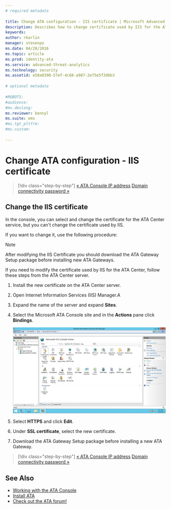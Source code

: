 ```yaml
---
# required metadata

title: Change ATA configuration - IIS certificate | Microsoft Advanced Threat Analytics
description: Describes how to change certificate used by IIS for the ATA Center.
keywords:
author: rkarlin
manager: stevenpo
ms.date: 04/28/2016
ms.topic: article
ms.prod: identity-ata
ms.service: advanced-threat-analytics
ms.technology: security
ms.assetid: e58a0390-57ef-4c68-a987-2e75e5f3d6b3

# optional metadata

#ROBOTS:
#audience:
#ms.devlang:
ms.reviewer: bennyl
ms.suite: ems
#ms.tgt_pltfrm:
#ms.custom:

---
```


# Change ATA configuration - IIS certificate

>[!div class="step-by-step"]
[« ATA Console IP address](modifying-ata-config-consoleip.md)
[Domain connectivity password »](modifying-ata-config-dcpassword.md)

## Change the IIS certificate
In the console, you can select and change the certificate for the ATA Center service, but you can't change the certificate used by IIS.

If you want to change it, use the following procedure:

> [!NOTE]
> After modifying the IIS Certificate you should download the ATA Gateway Setup package before installing new ATA Gateways.

If you need to modify the certificate used by IIS for the ATA Center, follow these steps from the ATA Center server.

1.  Install the new certificate on the ATA Center server.

2.  Open Internet Information Services (IIS) Manager.A

3.  Expand the name of the server and expand **Sites**.

4.  Select the Microsoft ATA Console site and in the **Actions** pane click **Bindings**.

    ![ATA Console bindings actions](media/ATA-console-change-IP-bindings.jpg)

5.  Select **HTTPS** and click **Edit**.

6.  Under **SSL certificate**, select the new certificate.

7.  Download the ATA Gateway Setup package before installing a new ATA Gateway.

>[!div class="step-by-step"]
[« ATA Console IP address](modifying-ata-config-consoleip.md)
[Domain connectivity password »](modifying-ata-config-dcpassword.md)

## See Also
- [Working with the ATA Console](working-with-ata-console.md)
- [Install ATA](install-ata.md)
- [Check out the ATA forum!](https://social.technet.microsoft.com/Forums/security/home?forum=mata)
